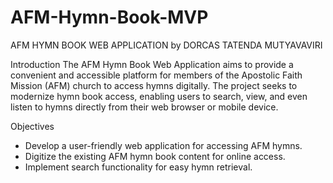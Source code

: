 # AFM-Hymn-Book-MVP

AFM HYMN BOOK WEB APPLICATION by DORCAS TATENDA MUTYAVAVIRI 

Introduction
The AFM Hymn Book Web Application aims to provide a convenient and accessible platform for members of the Apostolic Faith Mission (AFM) church to access hymns digitally. The project seeks to modernize hymn book access, enabling users to search, view, and even listen to hymns directly from their web browser or mobile device.

Objectives
   - Develop a user-friendly web application for accessing AFM hymns.
   - Digitize the existing AFM hymn book content for online access.
   - Implement search functionality for easy hymn retrieval.

